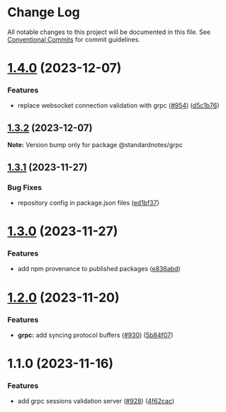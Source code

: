 # Change Log

All notable changes to this project will be documented in this file.
See [Conventional Commits](https://conventionalcommits.org) for commit guidelines.

# [1.4.0](https://github.com/standardnotes/server/compare/@standardnotes/grpc@1.3.2...@standardnotes/grpc@1.4.0) (2023-12-07)

### Features

* replace websocket connection validation with grpc ([#954](https://github.com/standardnotes/server/issues/954)) ([d5c1b76](https://github.com/standardnotes/server/commit/d5c1b76de068a64b334c4347cbefa973447a0f60))

## [1.3.2](https://github.com/standardnotes/server/compare/@standardnotes/grpc@1.3.1...@standardnotes/grpc@1.3.2) (2023-12-07)

**Note:** Version bump only for package @standardnotes/grpc

## [1.3.1](https://github.com/standardnotes/server/compare/@standardnotes/grpc@1.3.0...@standardnotes/grpc@1.3.1) (2023-11-27)

### Bug Fixes

* repository config in package.json files ([ed1bf37](https://github.com/standardnotes/server/commit/ed1bf37287af23a25b8388ada95f0acdec8f71ea))

# [1.3.0](https://github.com/standardnotes/server/compare/@standardnotes/grpc@1.2.0...@standardnotes/grpc@1.3.0) (2023-11-27)

### Features

* add npm provenance to published packages ([e836abd](https://github.com/standardnotes/server/commit/e836abdef73d246940d8fffd9e65e17c64cd35c8))

# [1.2.0](https://github.com/standardnotes/server/compare/@standardnotes/grpc@1.1.0...@standardnotes/grpc@1.2.0) (2023-11-20)

### Features

* **grpc:** add syncing protocol buffers ([#930](https://github.com/standardnotes/server/issues/930)) ([5b84f07](https://github.com/standardnotes/server/commit/5b84f078c6ae6330706895f7c57b67ff8c8d18ae))

# 1.1.0 (2023-11-16)

### Features

* add grpc sessions validation server ([#928](https://github.com/standardnotes/server/issues/928)) ([4f62cac](https://github.com/standardnotes/server/commit/4f62cac213a6b5f503040ef6319e5198967974ce))
